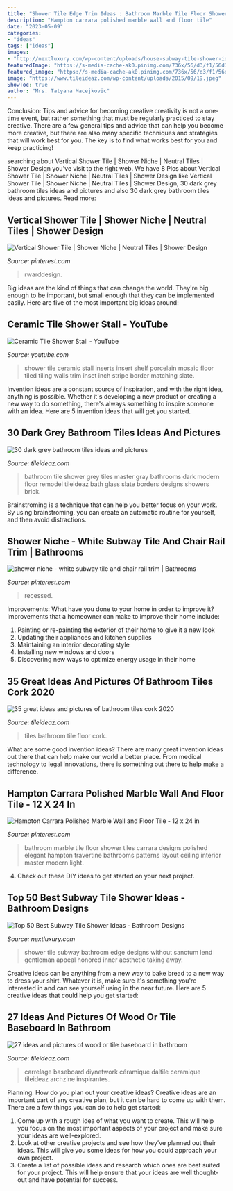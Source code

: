 ```yaml
---
title: "Shower Tile Edge Trim Ideas : Bathroom Marble Tile Floor Shower Tiles Carrara Designs Polished Elegant Hampton Travertine Bathrooms Patterns Layout Ceiling Interior Master Modern Light"
description: "Hampton carrara polished marble wall and floor tile"
date: "2023-05-09"
categories:
- "ideas"
tags: ["ideas"]
images:
- "http://nextluxury.com/wp-content/uploads/house-subway-tile-shower-ideas.jpg"
featuredImage: "https://s-media-cache-ak0.pinimg.com/736x/56/d3/f1/56d3f1c8edbf1d4e3fbb19484625bb74.jpg"
featured_image: "https://s-media-cache-ak0.pinimg.com/736x/56/d3/f1/56d3f1c8edbf1d4e3fbb19484625bb74.jpg"
image: "https://www.tileideaz.com/wp-content/uploads/2015/09/19.jpeg"
ShowToc: true
author: "Mrs. Tatyana Macejkovic"
---
```



Conclusion: Tips and advice for becoming creative
creativity is not a one-time event, but rather something that must be regularly practiced to stay creative. There are a few general tips and advice that can help you become more creative, but there are also many specific techniques and strategies that will work best for you. The key is to find what works best for you and keep practicing!

	

		
searching about Vertical Shower Tile | Shower Niche | Neutral Tiles | Shower Design you've visit to the right web. We have 8 Pics about Vertical Shower Tile | Shower Niche | Neutral Tiles | Shower Design like Vertical Shower Tile | Shower Niche | Neutral Tiles | Shower Design, 30 dark grey bathroom tiles ideas and pictures and also 30 dark grey bathroom tiles ideas and pictures. Read more:
		
    
## Vertical Shower Tile | Shower Niche | Neutral Tiles | Shower Design

<img loading=lazy src="https://i.pinimg.com/736x/ff/e4/4c/ffe44c048db270d376a0b297f07c1711.jpg" onerror="this.onerror=null;this.src='https://tse2.mm.bing.net/th?id=OIP.0JrxIp5x9CcoPhsAYr8SPQHaLH&amp;pid=15.1';" alt="Vertical Shower Tile | Shower Niche | Neutral Tiles | Shower Design">

_Source: pinterest.com_

>rwarddesign. 

	

Big ideas are the kind of things that can change the world. They're big enough to be important, but small enough that they can be implemented easily. Here are five of the most important big ideas around: 

    
## Ceramic Tile Shower Stall - YouTube

<img loading=lazy src="http://i.ytimg.com/vi/dp0uM0AAzQQ/maxresdefault.jpg" onerror="this.onerror=null;this.src='https://tse4.mm.bing.net/th?id=OIP.nsglq0ctzUSRwZ3SbnhP3AHaEK&amp;pid=15.1';" alt="Ceramic Tile Shower Stall - YouTube">

_Source: youtube.com_

>shower tile ceramic stall inserts insert shelf porcelain mosaic floor tiled tiling walls trim inset inch stripe border matching slate. 

	

Invention ideas are a constant source of inspiration, and with the right idea, anything is possible. Whether it's developing a new product or creating a new way to do something, there's always something to inspire someone with an idea. Here are 5 invention ideas that will get you started.

    
## 30 Dark Grey Bathroom Tiles Ideas And Pictures

<img loading=lazy src="http://www.tileideaz.com/wp-content/uploads/2015/08/261.jpg" onerror="this.onerror=null;this.src='https://tse3.mm.bing.net/th?id=OIP.qksiFDEV8-dBHEDjTzTYPwHaKs&amp;pid=15.1';" alt="30 dark grey bathroom tiles ideas and pictures">

_Source: tileideaz.com_

>bathroom tile shower grey tiles master gray bathrooms dark modern floor remodel tileideaz bath glass slate borders designs showers brick. 

	

Brainstroming is a technique that can help you better focus on your work. By using brainstroming, you can create an automatic routine for yourself, and then avoid distractions.

    
## Shower Niche - White Subway Tile And Chair Rail Trim | Bathrooms

<img loading=lazy src="https://s-media-cache-ak0.pinimg.com/736x/56/d3/f1/56d3f1c8edbf1d4e3fbb19484625bb74.jpg" onerror="this.onerror=null;this.src='https://tse2.mm.bing.net/th?id=OIP.jy1NGpLXgGaBpOxAe7UOEgHaK3&amp;pid=15.1';" alt="shower niche - white subway tile and chair rail trim | Bathrooms">

_Source: pinterest.com_

>recessed. 

	

Improvements: What have you done to your home in order to improve it?
Improvements that a homeowner can make to improve their home include: 
1. Painting or re-painting the exterior of their home to give it a new look 
2. Updating their appliances and kitchen supplies 
3. Maintaining an interior decorating style 
4. Installing new windows and doors 
5. Discovering new ways to optimize energy usage in their home 

    
## 35 Great Ideas And Pictures Of Bathroom Tiles Cork 2020

<img loading=lazy src="https://www.tileideaz.com/wp-content/uploads/2015/11/simple-bathroom-floor-tile-ideas-e072zfjo.jpg" onerror="this.onerror=null;this.src='https://tse2.mm.bing.net/th?id=OIP.NSLNo-laLTnQ1VpUehX0CgHaFm&amp;pid=15.1';" alt="35 great ideas and pictures of bathroom tiles cork 2020">

_Source: tileideaz.com_

>tiles bathroom tile floor cork. 

	

What are some good invention ideas?
There are many great invention ideas out there that can help make our world a better place. From medical technology to legal innovations, there is something out there to help make a difference.

    
## Hampton Carrara Polished Marble Wall And Floor Tile - 12 X 24 In

<img loading=lazy src="https://i.pinimg.com/736x/b3/21/aa/b321aa06c7ab406118b81e88dd6278b0--bathroom-tile-designs-bathroom-layout.jpg" onerror="this.onerror=null;this.src='https://tse3.mm.bing.net/th?id=OIP.3U5jXd2dmfzFZBsXNG1zMwHaLN&amp;pid=15.1';" alt="Hampton Carrara Polished Marble Wall and Floor Tile - 12 x 24 in">

_Source: pinterest.com_

>bathroom marble tile floor shower tiles carrara designs polished elegant hampton travertine bathrooms patterns layout ceiling interior master modern light. 

	

4. Check out these DIY ideas to get started on your next project.

    
## Top 50 Best Subway Tile Shower Ideas - Bathroom Designs

<img loading=lazy src="http://nextluxury.com/wp-content/uploads/house-subway-tile-shower-ideas.jpg" onerror="this.onerror=null;this.src='https://tse1.mm.bing.net/th?id=OIP.RlyCIO48MV7nVArzS7qH2QAAAA&amp;pid=15.1';" alt="Top 50 Best Subway Tile Shower Ideas - Bathroom Designs">

_Source: nextluxury.com_

>shower tile subway bathroom edge designs without sanctum lend gentleman appeal honored inner aesthetic taking away. 

	

Creative ideas can be anything from a new way to bake bread to a new way to dress your shirt. Whatever it is, make sure it's something you're interested in and can see yourself using in the near future. Here are 5 creative ideas that could help you get started: 

    
## 27 Ideas And Pictures Of Wood Or Tile Baseboard In Bathroom

<img loading=lazy src="https://www.tileideaz.com/wp-content/uploads/2015/09/19.jpeg" onerror="this.onerror=null;this.src='https://tse2.mm.bing.net/th?id=OIP.5rdGK-HlBzDT9rgxe4o7tAHaJ4&amp;pid=15.1';" alt="27 ideas and pictures of wood or tile baseboard in bathroom">

_Source: tileideaz.com_

>carrelage baseboard diynetwork céramique daltile ceramique tileideaz archzine inspirantes. 

	

Planning: How do you plan out your creative ideas?
Creative ideas are an important part of any creative plan, but it can be hard to come up with them. 
There are a few things you can do to help get started:

1. Come up with a rough idea of what you want to create. This will help you focus on the most important aspects of your project and make sure your ideas are well-explored. 
2. Look at other creative projects and see how they’ve planned out their ideas. This will give you some ideas for how you could approach your own project. 
3. Create a list of possible ideas and research which ones are best suited for your project. This will help ensure that your ideas are well thought-out and have potential for success.

